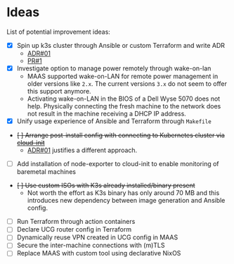 # Ideas

List of potential improvement ideas:

* [x] Spin up k3s cluster through Ansible or custom Terraform and write ADR
    * [ADR#01](./adrs/01-deploy-k3s-through-ansible.md)
    * [PR#1](https://github.com/felix-seifert/gohfert-cluster/pull/1)
* [x] Investigate option to manage power remotely through wake-on-lan
    * MAAS supported wake-on-LAN for remote power management in older versions like `2.x`. The current versions `3.x` do
      not seem to offer this support anymore.
    * Activating wake-on-LAN in the BIOS of a Dell Wyse 5070 does not help. Physically connecting the fresh machine to
      the network does not result in the machine receiving a DHCP IP address.
* [x] Unify usage experience of Ansible and Terraform through `Makefile`
* ~~[ ] Arrange post-install config with connecting to Kubernetes cluster
  via [cloud-init](./explanations/cloud-init.md)~~
  * [ADR#01](./adrs/01-deploy-k3s-through-ansible.md) justifies a different approach.
* [ ] Add installation of node-exporter to cloud-init to enable monitoring of baremetal machines
* ~~[ ] Use custom ISOs with K3s already installed/binary present~~
    * Not worth the effort as K3s binary has only around 70 MB and this introduces new dependency between image
      generation and Ansible config.
* [ ] Run Terraform through action containers
* [ ] Declare UCG router config in Terraform
* [ ] Dynamically reuse VPN created in UCG config in MAAS
* [ ] Secure the inter-machine connections with (m)TLS
* [ ] Replace MAAS with custom tool using declarative NixOS
